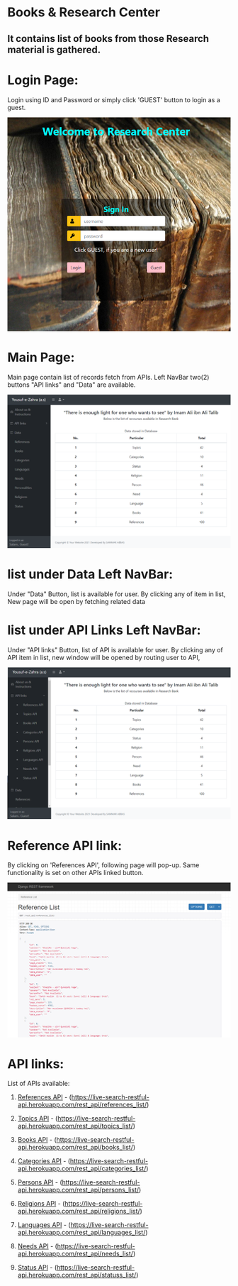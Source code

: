# Books & Research Center
It contains list of books from those Research material is gathered.
-------------------------------------------------------------------

# Login Page:
Login using ID and Password or simply click 'GUEST' button to login
as a guest.

![Alt Text](readmeImage/siginIn_page.png "SignIn page")

# Main Page:
Main page contain list of records fetch from APIs.
Left NavBar two(2) buttons "API links" and "Data" are available.

![Alt Text](readmeImage/main_page.png "Main page")

# list under Data Left NavBar:

Under "Data" Button, list is available for user.
By clicking any of item in list, New page will be open by fetching related data

# list under API Links Left NavBar:

Under "API links" Button, list of API is available for user.
By clicking any of API item in list, new window will be opened by routing 
user to API,

![Alt Text](readmeImage/api_page.png "API button")

# Reference API link:

By clicking on 'References API', following page will pop-up.
Same functionality is set on other APIs linked button.

![Alt Text](readmeImage/reference_page.png "Reference API")

# API links:

List of APIs available:

1. [References API](https://live-search-restful-api.herokuapp.com/rest_api/references_list/) - (https://live-search-restful-api.herokuapp.com/rest_api/references_list/)

2. [Topics API](https://live-search-restful-api.herokuapp.com/rest_api/topics_list/) - (https://live-search-restful-api.herokuapp.com/rest_api/topics_list/)

3. [Books API](https://live-search-restful-api.herokuapp.com/rest_api/books_list/) - (https://live-search-restful-api.herokuapp.com/rest_api/books_list/)

4. [Categories API](https://live-search-restful-api.herokuapp.com/rest_api/categories_list/) - (https://live-search-restful-api.herokuapp.com/rest_api/categories_list/)

5. [Persons API](https://live-search-restful-api.herokuapp.com/rest_api/persons_list/) - (https://live-search-restful-api.herokuapp.com/rest_api/persons_list/)

6. [Religions API](https://live-search-restful-api.herokuapp.com/rest_api/religions_list/) - (https://live-search-restful-api.herokuapp.com/rest_api/religions_list/)

7. [Languages API](https://live-search-restful-api.herokuapp.com/rest_api/languages_list/) - (https://live-search-restful-api.herokuapp.com/rest_api/languages_list/)

8. [Needs API](https://live-search-restful-api.herokuapp.com/rest_api/needs_list/) - (https://live-search-restful-api.herokuapp.com/rest_api/needs_list/)

9. [Status API](https://live-search-restful-api.herokuapp.com/rest_api/statuss_list/) - (https://live-search-restful-api.herokuapp.com/rest_api/statuss_list/)


